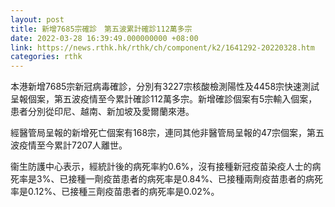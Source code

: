 ```yaml
---
layout: post
title: 新增7685宗確診　第五波累計確診112萬多宗
date: 2022-03-28 16:39:49.000000000 +08:00
link: https://news.rthk.hk/rthk/ch/component/k2/1641292-20220328.htm
categories: rthk
---
```


本港新增7685宗新冠病毒確診，分別有3227宗核酸檢測陽性及4458宗快速測試呈報個案，第五波疫情至今累計確診112萬多宗。新增確診個案有5宗輸入個案，患者分別從印尼、越南、新加坡及愛爾蘭來港。

經醫管局呈報的新增死亡個案有168宗，連同其他非醫管局呈報的47宗個案，第五波疫情至今累計7207人離世。

衞生防護中心表示，經統計後的病死率約0.6%，沒有接種新冠疫苗染疫人士的病死率是3%、已接種一劑疫苗患者的病死率是0.84%、已接種兩劑疫苗患者的病死率是0.12%、已接種三劑疫苗患者的病死率是0.02%。
